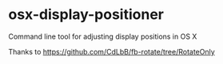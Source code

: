 # osx-display-positioner
Command line tool for adjusting display positions in OS X


Thanks to https://github.com/CdLbB/fb-rotate/tree/RotateOnly
